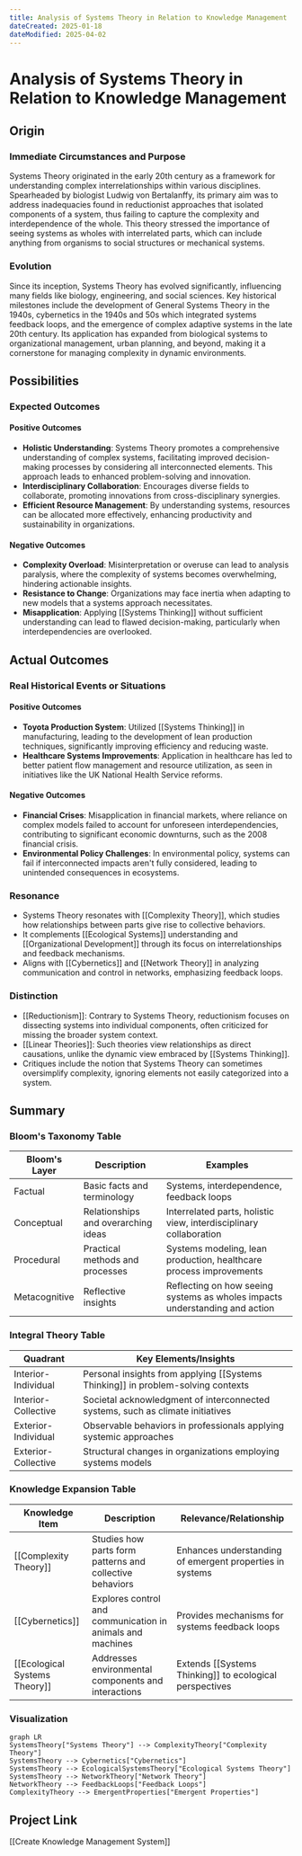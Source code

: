 ```yaml
---
title: Analysis of Systems Theory in Relation to Knowledge Management
dateCreated: 2025-01-18
dateModified: 2025-04-02
---
```


# Analysis of Systems Theory in Relation to Knowledge Management

## Origin

### Immediate Circumstances and Purpose

Systems Theory originated in the early 20th century as a framework for understanding complex interrelationships within various disciplines. Spearheaded by biologist Ludwig von Bertalanffy, its primary aim was to address inadequacies found in reductionist approaches that isolated components of a system, thus failing to capture the complexity and interdependence of the whole. This theory stressed the importance of seeing systems as wholes with interrelated parts, which can include anything from organisms to social structures or mechanical systems.

### Evolution

Since its inception, Systems Theory has evolved significantly, influencing many fields like biology, engineering, and social sciences. Key historical milestones include the development of General Systems Theory in the 1940s, cybernetics in the 1940s and 50s which integrated systems feedback loops, and the emergence of complex adaptive systems in the late 20th century. Its application has expanded from biological systems to organizational management, urban planning, and beyond, making it a cornerstone for managing complexity in dynamic environments.

## Possibilities

### Expected Outcomes

#### Positive Outcomes

- **Holistic Understanding**: Systems Theory promotes a comprehensive understanding of complex systems, facilitating improved decision-making processes by considering all interconnected elements. This approach leads to enhanced problem-solving and innovation.
- **Interdisciplinary Collaboration**: Encourages diverse fields to collaborate, promoting innovations from cross-disciplinary synergies.
- **Efficient Resource Management**: By understanding systems, resources can be allocated more effectively, enhancing productivity and sustainability in organizations.

#### Negative Outcomes

- **Complexity Overload**: Misinterpretation or overuse can lead to analysis paralysis, where the complexity of systems becomes overwhelming, hindering actionable insights.
- **Resistance to Change**: Organizations may face inertia when adapting to new models that a systems approach necessitates.
- **Misapplication**: Applying [[Systems Thinking]] without sufficient understanding can lead to flawed decision-making, particularly when interdependencies are overlooked.

## Actual Outcomes

### Real Historical Events or Situations

#### Positive Outcomes

- **Toyota Production System**: Utilized [[Systems Thinking]] in manufacturing, leading to the development of lean production techniques, significantly improving efficiency and reducing waste.
- **Healthcare Systems Improvements**: Application in healthcare has led to better patient flow management and resource utilization, as seen in initiatives like the UK National Health Service reforms.

#### Negative Outcomes

- **Financial Crises**: Misapplication in financial markets, where reliance on complex models failed to account for unforeseen interdependencies, contributing to significant economic downturns, such as the 2008 financial crisis.
- **Environmental Policy Challenges**: In environmental policy, systems can fail if interconnected impacts aren't fully considered, leading to unintended consequences in ecosystems.

### Resonance

- Systems Theory resonates with [[Complexity Theory]], which studies how relationships between parts give rise to collective behaviors.
- It complements [[Ecological Systems]] understanding and [[Organizational Development]] through its focus on interrelationships and feedback mechanisms.
- Aligns with [[Cybernetics]] and [[Network Theory]] in analyzing communication and control in networks, emphasizing feedback loops.

### Distinction

- [[Reductionism]]: Contrary to Systems Theory, reductionism focuses on dissecting systems into individual components, often criticized for missing the broader system context.
- [[Linear Theories]]: Such theories view relationships as direct causations, unlike the dynamic view embraced by [[Systems Thinking]].
- Critiques include the notion that Systems Theory can sometimes oversimplify complexity, ignoring elements not easily categorized into a system.

## Summary

### Bloom's Taxonomy Table

| **Bloom's Layer** | **Description**                     | **Examples**                                                                 |
| ----------------- | ----------------------------------- | --------------------------------------------------------------------------- |
| Factual           | Basic facts and terminology         | Systems, interdependence, feedback loops                                    |
| Conceptual        | Relationships and overarching ideas | Interrelated parts, holistic view, interdisciplinary collaboration          |
| Procedural        | Practical methods and processes     | Systems modeling, lean production, healthcare process improvements          |
| Metacognitive     | Reflective insights                 | Reflecting on how seeing systems as wholes impacts understanding and action |

### Integral Theory Table

| **Quadrant**        | **Key Elements/Insights**  |
| ------------------- | -------------------------- |
| Interior-Individual | Personal insights from applying [[Systems Thinking]] in problem-solving contexts |
| Interior-Collective | Societal acknowledgment of interconnected systems, such as climate initiatives |
| Exterior-Individual | Observable behaviors in professionals applying systemic approaches             |
| Exterior-Collective | Structural changes in organizations employing systems models                   |

### Knowledge Expansion Table

| **Knowledge Item**               | **Description**                                                                    | **Relevance/Relationship**                                       |
|----------------------------------|------------------------------------------------------------------------------------|------------------------------------------------------------------|
| [[Complexity Theory]]            | Studies how parts form patterns and collective behaviors                           | Enhances understanding of emergent properties in systems         |
| [[Cybernetics]]                  | Explores control and communication in animals and machines                         | Provides mechanisms for systems feedback loops                   |
| [[Ecological Systems Theory]]    | Addresses environmental components and interactions                               | Extends [[Systems Thinking]] to ecological perspectives              |

### Visualization

```mermaid  
graph LR  
SystemsTheory["Systems Theory"] --> ComplexityTheory["Complexity Theory"]  
SystemsTheory --> Cybernetics["Cybernetics"]  
SystemsTheory --> EcologicalSystemsTheory["Ecological Systems Theory"]  
SystemsTheory --> NetworkTheory["Network Theory"]  
NetworkTheory --> FeedbackLoops["Feedback Loops"]  
ComplexityTheory --> EmergentProperties["Emergent Properties"]  
```

## Project Link

[[Create Knowledge Management System]]
